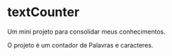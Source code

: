 # textCounter

Um mini projeto para consolidar meus conhecimentos.

O projeto é um contador de Palavras e caracteres.
